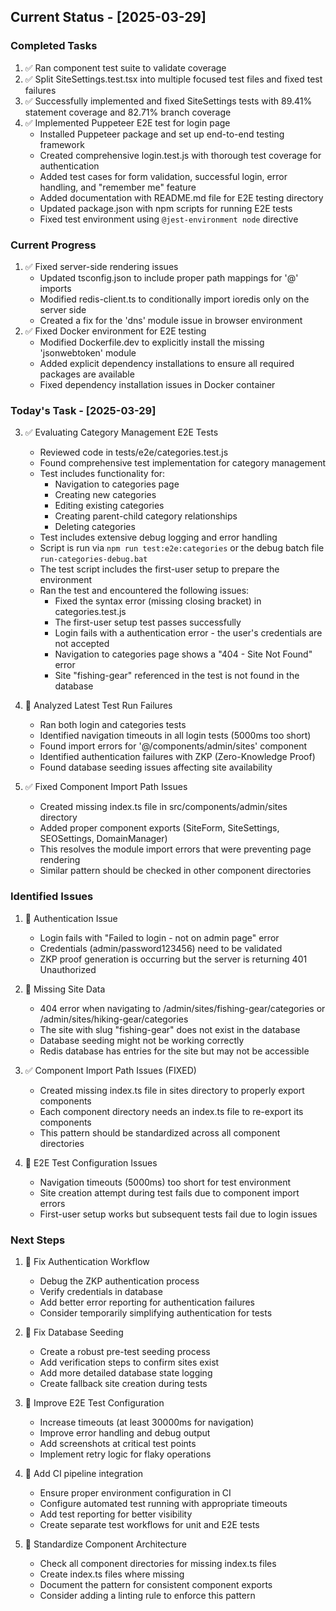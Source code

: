 ## Current Status - [2025-03-29]

### Completed Tasks
1. ✅ Ran component test suite to validate coverage
2. ✅ Split SiteSettings.test.tsx into multiple focused test files and fixed test failures
3. ✅ Successfully implemented and fixed SiteSettings tests with 89.41% statement coverage and 82.71% branch coverage
4. ✅ Implemented Puppeteer E2E test for login page
   - Installed Puppeteer package and set up end-to-end testing framework
   - Created comprehensive login.test.js with thorough test coverage for authentication
   - Added test cases for form validation, successful login, error handling, and "remember me" feature
   - Added documentation with README.md file for E2E testing directory
   - Updated package.json with npm scripts for running E2E tests
   - Fixed test environment using `@jest-environment node` directive

### Current Progress
1. ✅ Fixed server-side rendering issues
   - Updated tsconfig.json to include proper path mappings for '@' imports
   - Modified redis-client.ts to conditionally import ioredis only on the server side
   - Created a fix for the 'dns' module issue in browser environment
2. ✅ Fixed Docker environment for E2E testing
   - Modified Dockerfile.dev to explicitly install the missing 'jsonwebtoken' module
   - Added explicit dependency installations to ensure all required packages are available
   - Fixed dependency installation issues in Docker container

### Today's Task - [2025-03-29]
3. ✅ Evaluating Category Management E2E Tests
   - Reviewed code in tests/e2e/categories.test.js
   - Found comprehensive test implementation for category management
   - Test includes functionality for:
     - Navigation to categories page
     - Creating new categories
     - Editing existing categories
     - Creating parent-child category relationships
     - Deleting categories
   - Test includes extensive debug logging and error handling
   - Script is run via `npm run test:e2e:categories` or the debug batch file `run-categories-debug.bat`
   - The test script includes the first-user setup to prepare the environment
   - Ran the test and encountered the following issues:
     - Fixed the syntax error (missing closing bracket) in categories.test.js
     - The first-user setup test passes successfully
     - Login fails with a authentication error - the user's credentials are not accepted
     - Navigation to categories page shows a "404 - Site Not Found" error
     - Site "fishing-gear" referenced in the test is not found in the database

4. 🚧 Analyzed Latest Test Run Failures
   - Ran both login and categories tests
   - Identified navigation timeouts in all login tests (5000ms too short)
   - Found import errors for '@/components/admin/sites' component 
   - Identified authentication failures with ZKP (Zero-Knowledge Proof)
   - Found database seeding issues affecting site availability

5. ✅ Fixed Component Import Path Issues
   - Created missing index.ts file in src/components/admin/sites directory
   - Added proper component exports (SiteForm, SiteSettings, SEOSettings, DomainManager)
   - This resolves the module import errors that were preventing page rendering
   - Similar pattern should be checked in other component directories

### Identified Issues
1. 🚧 Authentication Issue
   - Login fails with "Failed to login - not on admin page" error
   - Credentials (admin/password123456) need to be validated
   - ZKP proof generation is occurring but the server is returning 401 Unauthorized

2. 🚧 Missing Site Data
   - 404 error when navigating to /admin/sites/fishing-gear/categories or /admin/sites/hiking-gear/categories
   - The site with slug "fishing-gear" does not exist in the database
   - Database seeding might not be working correctly
   - Redis database has entries for the site but may not be accessible

3. ✅ Component Import Path Issues (FIXED)
   - Created missing index.ts file in sites directory to properly export components
   - Each component directory needs an index.ts file to re-export its components
   - This pattern should be standardized across all component directories

4. 🚧 E2E Test Configuration Issues
   - Navigation timeouts (5000ms) too short for test environment
   - Site creation attempt during test fails due to component import errors
   - First-user setup works but subsequent tests fail due to login issues

### Next Steps
1. 🚧 Fix Authentication Workflow
   - Debug the ZKP authentication process
   - Verify credentials in database
   - Add better error reporting for authentication failures
   - Consider temporarily simplifying authentication for tests

2. 🚧 Fix Database Seeding
   - Create a robust pre-test seeding process
   - Add verification steps to confirm sites exist
   - Add more detailed database state logging
   - Create fallback site creation during tests

3. 🚧 Improve E2E Test Configuration
   - Increase timeouts (at least 30000ms for navigation)
   - Improve error handling and debug output
   - Add screenshots at critical test points
   - Implement retry logic for flaky operations

4. 🚧 Add CI pipeline integration
   - Ensure proper environment configuration in CI
   - Configure automated test running with appropriate timeouts
   - Add test reporting for better visibility
   - Create separate test workflows for unit and E2E tests

5. 🚧 Standardize Component Architecture
   - Check all component directories for missing index.ts files
   - Create index.ts files where missing
   - Document the pattern for consistent component exports
   - Consider adding a linting rule to enforce this pattern